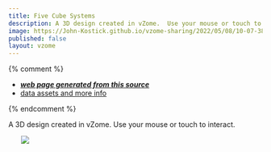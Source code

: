 ```yaml
---
title: Five Cube Systems
description: A 3D design created in vZome.  Use your mouse or touch to interact.
image: https://John-Kostick.github.io/vzome-sharing/2022/05/08/10-07-38-Five-Cube-Systems/Five-Cube-Systems.png
published: false
layout: vzome
---
```


{% comment %}
 - [***web page generated from this source***](<https://John-Kostick.github.io/vzome-sharing/2022/05/08/Five-Cube-Systems-10-07-38.html>)
 - [data assets and more info](<https://github.com/John-Kostick/vzome-sharing/tree/main/2022/05/08/10-07-38-Five-Cube-Systems/>)
 
{% endcomment %}

A 3D design created in vZome.  Use your mouse or touch to interact.

<vzome-viewer style="width: 87%; height: 60vh; margin: 5%"
       src="https://John-Kostick.github.io/vzome-sharing/2022/05/08/10-07-38-Five-Cube-Systems/Five-Cube-Systems.vZome" >
  <img src="https://John-Kostick.github.io/vzome-sharing/2022/05/08/10-07-38-Five-Cube-Systems/Five-Cube-Systems.png" />
</vzome-viewer>